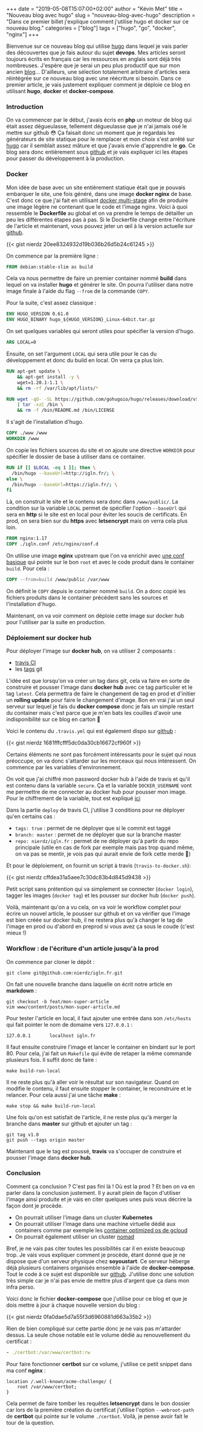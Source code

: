 +++
date = "2019-05-08T15:07:00+02:00"
author = "Kévin Met"
title = "Nouveau blog avec hugo"
slug = "nouveau-blog-avec-hugo"
description = "Dans ce premier billet j'explique comment j'utilise hugo et docker sur ce nouveau blog."
categories = ["blog"]
tags = ["hugo", "go", "docker", "nginx"]
+++

Bienvenue sur ce nouveau blog qui utilise [hugo](https://gohugo.io/) dans lequel je vais parler des découvertes que je fais autour du sujet **devops**. Mes articles seront toujours écrits en français car les ressources en anglais sont déjà très nombreuses. J'espère que je serai un peu plus productif que sur mon ancien [blog](https://mnt-tech.fr/blog/)... D'ailleurs, une sélection totalement arbitraire d'articles sera réintégrée sur ce nouveau blog avec une réécriture si besoin. Dans ce premier article, je vais justement expliquer comment je déploie ce blog en utilisant **hugo**, **docker** et **docker-compose**.

<!--more-->

### Introduction
On va commencer par le début, j'avais écris en **php** un moteur de blog qui était assez dégueulasse, tellement dégueulasse que je n'ai jamais osé le mettre sur github :flushed: Ça faisait donc un moment que je regardais les générateurs de site statique pour le remplacer et mon choix s'est arrêté sur [hugo](https://gohugo.io/) car il semblait assez mâture et que j'avais envie d'apprendre le **go**. Ce blog sera donc entièrement sous [github](https://github.com/nierdz/igln.fr) et je vais expliquer ici les étapes pour passer du développement à la production.

### Docker
Mon idée de base avec un site entièrement statique était que je pouvais embarquer le site, une fois généré, dans une image **docker nginx** de base. C'est donc ce que j'ai fait en utilisant [docker multi-stage](https://docs.docker.com/develop/develop-images/multistage-build/) afin de produire une image légère ne contenant que le code et l'image nginx. Voici à quoi ressemble le **Dockerfile** au global et on va prendre le temps de détailler un peu les différentes étapes pas à pas. Si le Dockerfile change entre l'écriture de l'article et maintenant, vous pouvez jeter un œil à la version actuelle sur [github](https://github.com/nierdz/igln.fr/blob/master/Dockerfile).

{{< gist nierdz 20ee8324932d19b036b26d5b24c61245 >}}

On commence par la première ligne :

```dockerfile
FROM debian:stable-slim as build
```

Cela va nous permettre de faire un premier container nommé **build** dans lequel on va installer **hugo** et générer le site. On pourra l'utiliser dans notre image finale à l'aide du flag `--from` de la commande `COPY`.

Pour la suite, c'est assez classique :

```dockerfile
ENV HUGO_VERSION 0.61.0
ENV HUGO_BINARY hugo_${HUGO_VERSION}_Linux-64bit.tar.gz
```

On set quelques variables qui seront utiles pour spécifier la version d'hugo.

```dockerfile
ARG LOCAL=0
```

Ensuite, on set l'argument `LOCAL` qui sera utile pour le cas du développement et donc du build en local. On verra ça plus loin.

```dockerfile
RUN apt-get update \
    && apt-get install -y \
    wget=1.20.1-1.1 \
    && rm -rf /var/lib/apt/lists/*

RUN wget -qO- -SL https://github.com/gohugoio/hugo/releases/download/v${HUGO_VERSION}/${HUGO_BINARY} \
    | tar -xzC /bin \
    && rm -f /bin/README.md /bin/LICENSE
```

Il s'agit de l'installation d'hugo.

```dockerfile
COPY ./www /www
WORKDIR /www
```

On copie les fichiers sources du site et on ajoute une directive `WORKDIR` pour spécifier le dossier de base à utiliser dans ce container.

```dockerfile
RUN if [[ $LOCAL -eq 1 ]]; then \
  /bin/hugo --baseUrl=http://igln.fr/; \
else \
  /bin/hugo --baseUrl=https://igln.fr/; \
fi
```

Là, on construit le site et le contenu sera donc dans `/www/public/`. La condition sur la variable `LOCAL` permet de spécifier l'option `--baseUrl` qui sera en **http** si le site est en local pour éviter les soucis de certificats. En prod, on sera bien sur du **https** avec **letsencrypt** mais on verra cela plus loin.

```dockerfile
FROM nginx:1.17
COPY ./igln.conf /etc/nginx/conf.d
```

On utilise une image **nginx** upstream que l'on va enrichir avec [une conf basique](https://github.com/nierdz/igln.fr/blob/master/igln.conf) qui pointe sur le bon `root` et avec le code produit dans le container `build`. Pour cela :

```dockerfile
COPY --from=build /www/public /var/www
```

On définit le `COPY` depuis le container nommé `build`. On a donc copié les fichiers produits dans le container précédent sans les sources et l'installation d'hugo.

Maintenant, on va voir comment on déploie cette image sur docker hub pour l'utiliser par la suite en production.

### Déploiement sur docker hub

Pour déployer l'image sur **docker hub**, on va utiliser 2 composants :

 - [travis CI](https://travis-ci.org/)
 - les [tags](https://git-scm.com/book/en/v2/Git-Basics-Tagging) git

L'idée est que lorsqu'on va créer un tag dans git, cela va faire en sorte de construire et pousser l'image dans **docker hub** avec ce tag particulier et le tag `latest`. Cela permettra de faire le changement de tag en prod et d'initier un **rolling update** pour faire le changement d'image. Bon en vrai j'ai un seul serveur sur lequel je fais du **docker compose** donc je fais un simple restart du container mais c'est parce que je m'en bats les couilles d'avoir une indisponibilité sur ce blog en carton :metal:

Voici le contenu du `.travis.yml` qui est également dispo sur [github](https://github.com/nierdz/igln.fr/blob/master/.travis.yml) :

{{< gist nierdz 1681fffcfff5dc0da30cb16672cf960f >}}

Certains éléments ne sont pas forcément intéressants pour le sujet qui nous préoccupe, on va donc s'attarder sur les morceaux qui nous intéressent. On commence par les variables d'environnement.

On voit que j'ai chiffré mon password docker hub à l'aide de travis et qu'il est contenu dans la variable `secure`. Ça et la variable `DOCKER_USERNAME` vont me permettre de me connecter au docker hub pour pousser mon image. Pour le chiffrement de la variable, tout est expliqué [ici](https://docs.travis-ci.com/user/environment-variables/#encrypting-environment-variables)

Dans la partie `deploy` de travis CI, j'utilise 3 conditions pour ne déployer qu'en certains cas :

 - `tags: true` : permet de ne déployer que si le commit est taggé
 - `branch: master` : permet de ne déployer que sur la branche master
 - `repo: nierdz/igln.fr` : permet de ne déployer qu'à partir du repo principale (utile en cas de fork par exemple mais pas trop quand même, on va pas se mentir, je vois pas qui aurait envie de fork cette merde :shit:)

Et pour le déploiement, on fournit un script à travis (`travis-to-docker.sh`):

{{< gist nierdz cffdea31a5aee7c30dc83b4d845d9438 >}}

Petit script sans prétention qui va simplement se connecter (`docker login`), tagger les images (`docker tag`) et les pousser sur docker hub (`docker push`).

Voilà, maintenant qu'on a vu cela, on va voir le workflow complet pour écrire un nouvel article, le pousser sur github et on va vérifier que l'image est bien créée sur docker hub, il ne restera plus qu'à changer le tag de l'image en prod ou d'abord en preprod si vous avez ça sous le coude (c'est mieux !)

### Workflow : de l'écriture d'un article jusqu'à la prod

On commence par cloner le dépôt :

```shell
git clone git@github.com:nierdz/igln.fr.git
```

On fait une nouvelle branche dans laquelle on écrit notre article en **markdown** :

```shell
git checkout -b feat/mon-super-article
vim www/content/posts/mon-super-article.md
```

Pour tester l'article en local, il faut ajouter une entrée dans son `/etc/hosts` qui fait pointer le nom de domaine vers `127.0.0.1` :

```shell
127.0.0.1       localhost igln.fr
```

Il faut ensuite construire l'image et lancer le container en bindant sur le port 80. Pour cela, j'ai fait un `Makefile` qui évite de retaper la même commande plusieurs fois. Il suffit donc de faire :

```shell
make build-run-local
```

Il ne reste plus qu'à aller voir le résultat sur son navigateur. Quand on modifie le contenu, il faut ensuite stopper le container, le reconstruire et le relancer. Pour cela aussi j'ai une tâche **make** :

```shell
make stop && make build-run-local
```

Une fois qu'on est satisfait de l'article, il ne reste plus qu'à merger la branche dans **master** sur github et ajouter un tag :

```shell
git tag v1.0
git push --tags origin master
```

Maintenant que le tag est poussé, **travis** va s'occuper de construire et pousser l'image dans **docker hub**.

### Conclusion

Comment ça conclusion ? C'est pas fini là ! Où est la prod ? Et ben on va en parler dans la conclusion justement.
Il y aurait plein de façon d'utiliser l'image ainsi produite et je vais en citer quelques unes puis vous décrire la façon dont je procède.

 - On pourrait utiliser l'image dans un cluster **Kubernetes**
 - On pourrait utiliser l'image dans une machine virtuelle dédié aux containers comme par exemple les [container optimized os de gcloud](https://cloud.google.com/container-optimized-os/docs/)
 - On pourrait également utiliser un cluster [nomad](https://www.nomadproject.io/)

Bref, je ne vais pas citer toutes les possibilités car il en existe beaucoup trop. Je vais vous expliquer comment je procède, étant donné que je ne dispose que d'un serveur physique chez **soyoustart**. Ce serveur héberge déjà plusieurs containers organisés ensemble à l'aide de **docker-compose**. Tout le code à ce sujet est disponible sur [github](https://github.com/nierdz/infra-docker). J'utilise donc une solution très simple car je n'ai pas envie de mettre plus d'argent que ça dans mon infra perso.

Voici donc le fichier **docker-compose** que j'utilise pour ce blog et que je dois mettre à jour à chaque nouvelle version du blog :

{{< gist nierdz 0fa0dae5d7a55f3d6960881d663a35b2 >}}

Rien de bien compliqué sur cette partie donc je ne vais pas m'attarder dessus. La seule chose notable est le volume dédié au renouvellement du certificat :

```yaml
- ./certbot:/var/www/certbot:rw
```

Pour faire fonctionner **certbot** sur ce volume, j'utilise ce petit snippet dans ma conf **nginx** :

```nginx
location /.well-known/acme-challenge/ {
    root /var/www/certbot;
}
```

Cela permet de faire tomber les requêtes **letsencrypt** dans le bon dossier car lors de la première création du certificat j'utilise l'option `--webroot-path` de **certbot** qui pointe sur le volume `./certbot`.
Voilà, je pense avoir fait le tour de la question.
